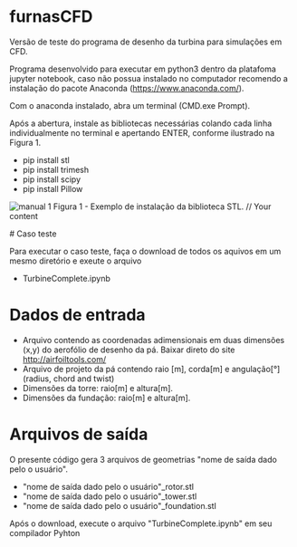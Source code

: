 # furnasCFD

Versão de teste do programa de desenho da turbina para simulações em CFD.

Programa desenvolvido para executar em python3 dentro da platafoma jupyter notebook, caso não possua instalado no computador recomendo a instalação do pacote Anaconda (https://www.anaconda.com/).

Com o anaconda instalado, abra um terminal (CMD.exe Prompt).

Após a abertura, instale as bibliotecas necessárias colando cada linha individualmente no terminal e apertando ENTER, conforme ilustrado na Figura 1.

-  pip install stl
-  pip install trimesh
-  pip install scipy
-  pip install Pillow

<p align="center">

![manual 1](https://github.com/mendesRCF/furnasCFD/assets/66641867/9341fbf6-73d9-4f7e-9578-5de1c73b3953)
Figura 1 - Exemplo de instalação da biblioteca STL.
// Your content
</p>
# Caso teste

Para executar o caso teste, faça o download de todos os aquivos em um mesmo diretório e exeute o arquivo 

- TurbineComplete.ipynb


# Dados de entrada

- Arquivo contendo as coordenadas adimensionais em duas dimensões (x,y) do aerofólio de desenho da pá. Baixar direto do site http://airfoiltools.com/
- Arquivo de projeto da pá contendo raio [m], corda[m] e angulação[°] (radius, chord and twist)
- Dimensões da torre: raio[m] e altura[m].
- Dimensões da fundação: raio[m] e altura[m].

# Arquivos de saída

O presente código gera 3 arquivos de geometrias "nome de saída dado pelo o usuário". 

- "nome de saída dado pelo o usuário"_rotor.stl
- "nome de saída dado pelo o usuário"_tower.stl
- "nome de saída dado pelo o usuário"_foundation.stl



Após o download, execute o arquivo "TurbineComplete.ipynb" em seu compilador Pyhton 





